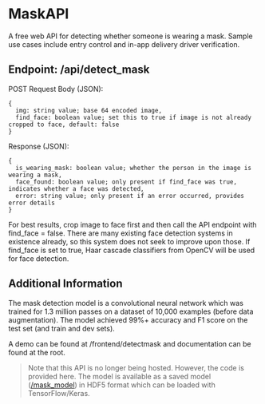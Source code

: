 # MaskAPI
A free web API for detecting whether someone is wearing a mask. Sample use cases include entry control and in-app delivery driver verification.

## Endpoint: /api/detect_mask
POST Request Body (JSON):
```
{
  img: string value; base 64 encoded image,
  find_face: boolean value; set this to true if image is not already cropped to face, default: false
}
```
  
Response (JSON):
```
{
  is_wearing_mask: boolean value; whether the person in the image is wearing a mask,
  face_found: boolean value; only present if find_face was true, indicates whether a face was detected,
  error: string value; only present if an error occurred, provides error details
}
```
 
For best results, crop image to face first and then call the API endpoint with find_face = false. There are many existing face detection systems in existence already, so this system does not seek to improve upon those. If find_face is set to true, Haar cascade classifiers from OpenCV will be used for face detection.

## Additional Information
The mask detection model is a convolutional neural network which was trained for 1.3 million passes on a dataset of 10,000 examples (before data augmentation). The model achieved 99%+ accuracy and F1 score on the test set (and train and dev sets).

A demo can be found at /frontend/detectmask and documentation can be found at the root.

> Note that this API is no longer being hosted. However, the code is provided here. The model is available as a saved model ([/mask_model](mask_model)) in HDF5 format which can be loaded with TensorFlow/Keras.
